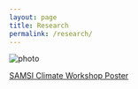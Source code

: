 ```yaml
---
layout: page
title: Research
permalink: /research/
---
```


![photo](https://scontent.fbtv1-1.fna.fbcdn.net/v/t1.0-9/21034721_10155644918984931_378466878542908145_n.jpg?oh=c1253476ff34b5a623df8347fe10776b&oe=5A265E94)


[SAMSI Climate Workshop Poster](http://www.uvm.edu/~bfemery/Flickeringposter.pdf)
